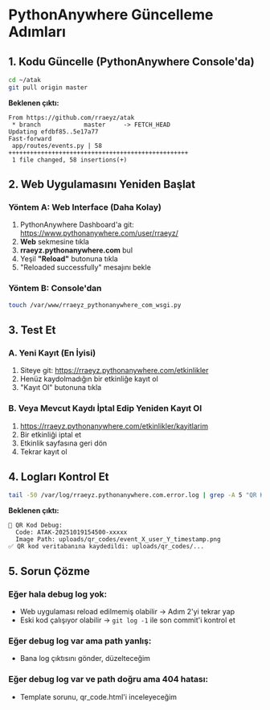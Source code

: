 # PythonAnywhere Güncelleme Adımları

## 1. Kodu Güncelle (PythonAnywhere Console'da)

```bash
cd ~/atak
git pull origin master
```

**Beklenen çıktı:**
```
From https://github.com/rraeyz/atak
 * branch            master     -> FETCH_HEAD
Updating efdbf85..5e17a77
Fast-forward
 app/routes/events.py | 58 ++++++++++++++++++++++++++++++++++++++++++++++++++
 1 file changed, 58 insertions(+)
```

## 2. Web Uygulamasını Yeniden Başlat

### Yöntem A: Web Interface (Daha Kolay)
1. PythonAnywhere Dashboard'a git: https://www.pythonanywhere.com/user/rraeyz/
2. **Web** sekmesine tıkla
3. **rraeyz.pythonanywhere.com** bul
4. Yeşil **"Reload"** butonuna tıkla
5. "Reloaded successfully" mesajını bekle

### Yöntem B: Console'dan
```bash
touch /var/www/rraeyz_pythonanywhere_com_wsgi.py
```

## 3. Test Et

### A. Yeni Kayıt (En İyisi)
1. Siteye git: https://rraeyz.pythonanywhere.com/etkinlikler
2. Henüz kaydolmadığın bir etkinliğe kayıt ol
3. "Kayıt Ol" butonuna tıkla

### B. Veya Mevcut Kaydı İptal Edip Yeniden Kayıt Ol
1. https://rraeyz.pythonanywhere.com/etkinlikler/kayitlarim
2. Bir etkinliği iptal et
3. Etkinlik sayfasına geri dön
4. Tekrar kayıt ol

## 4. Logları Kontrol Et

```bash
tail -50 /var/log/rraeyz.pythonanywhere.com.error.log | grep -A 5 "QR Kod"
```

**Beklenen çıktı:**
```
🔧 QR Kod Debug:
  Code: ATAK-20251019154500-xxxxx
  Image Path: uploads/qr_codes/event_X_user_Y_timestamp.png
✅ QR kod veritabanına kaydedildi: uploads/qr_codes/...
```

## 5. Sorun Çözme

### Eğer hala debug log yok:
- Web uygulaması reload edilmemiş olabilir → Adım 2'yi tekrar yap
- Eski kod çalışıyor olabilir → `git log -1` ile son commit'i kontrol et

### Eğer debug log var ama path yanlış:
- Bana log çıktısını gönder, düzelteceğim

### Eğer debug log var ve path doğru ama 404 hatası:
- Template sorunu, qr_code.html'i inceleyeceğim
